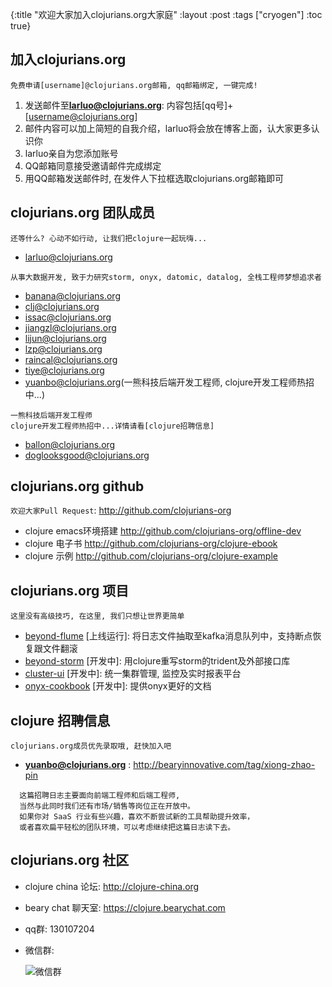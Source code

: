 {:title "欢迎大家加入clojurians.org大家庭"
 :layout :post
 :tags  ["cryogen"]
 :toc true}

## 加入clojurians.org
`免费申请[username]@clojurians.org邮箱, qq邮箱绑定, 一键完成!`
1. 发送邮件至**larluo@clojurians.org**: 内容包括[qq号]+[username@clojurians.org]
1. 邮件内容可以加上简短的自我介绍，larluo将会放在博客上面，认大家更多认识你  
1. larluo亲自为您添加账号  
1. QQ邮箱同意接受邀请邮件完成绑定  
1. 用QQ邮箱发送邮件时, 在发件人下拉框选取clojurians.org邮箱即可  


## clojurians.org 团队成员
`还等什么? 心动不如行动, 让我们把clojure一起玩嗨...`
* larluo@clojurians.org 
```
从事大数据开发, 致于力研究storm, onyx, datomic, datalog, 全栈工程师梦想追求者
```
* banana@clojurians.org 
* clj@clojurians.org
* issac@clojurians.org
* jiangzl@clojurians.org
* lijun@clojurians.org
* lzp@clojurians.org
* raincal@clojurians.org
* tiye@clojurians.org
* yuanbo@clojurians.org(一熊科技后端开发工程师, clojure开发工程师热招中...)  
```
一熊科技后端开发工程师
clojure开发工程师热招中...详情请看[clojure招聘信息]
```
* ballon@clojurians.org
* doglooksgood@clojurians.org


## clojurians.org github 
`欢迎大家Pull Request`: <http://github.com/clojurians-org>
* clojure emacs环境搭建 <http://github.com/clojurians-org/offline-dev>
* clojure 电子书 <http://github.com/clojurians-org/clojure-ebook>
* clojure 示例 <http://github.com/clojurians-org/clojure-example>


## clojurians.org 项目 
`这里没有高级技巧, 在这里, 我们只想让世界更简单`
* [beyond-flume](https://github.com/clojurians-org/beyond-flume/) [上线运行]: 将日志文件抽取至kafka消息队列中，支持断点恢复跟文件翻滚
* [beyond-storm](https://github.com/clojurians-org/beyond-storm/) [开发中]: 用clojure重写storm的trident及外部接口库
* [cluster-ui](https://github.com/clojurians-org/cluster-ui/) [开发中]: 统一集群管理, 监控及实时报表平台
* [onyx-cookbook](https://github.com/clojurians-org/onyx-cookbook/) [开发中]: 提供onyx更好的文档


## clojure 招聘信息
`clojurians.org成员优先录取哦, 赶快加入吧`
* **yuanbo@clojurians.org** : <http://bearyinnovative.com/tag/xiong-zhao-pin>    
```
  这篇招聘日志主要面向前端工程师和后端工程师,  
  当然与此同时我们还有市场/销售等岗位正在开放中。  
  如果你对 SaaS 行业有些兴趣，喜欢不断尝试新的工具帮助提升效率，  
  或者喜欢扁平轻松的团队环境，可以考虑继续把这篇日志读下去。  
```


## clojurians.org 社区
* clojure china 论坛:  <http://clojure-china.org>
* beary chat 聊天室:  <https://clojure.bearychat.com>
* qq群: 130107204
* 微信群:

  ![微信群](http://clojure.qiniudn.com/uploads/default/original/1X/ca06821b85e535d2d29806e29c4e86c2ab75e4de.png)
